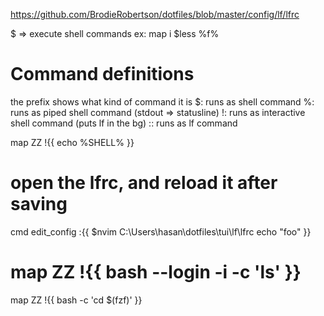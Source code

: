 https://github.com/BrodieRobertson/dotfiles/blob/master/config/lf/lfrc

$ => execute shell commands
  ex: map i $less %f%

# Command definitions
the prefix shows what kind of command it is
$: runs as shell command
%: runs as piped shell command (stdout => statusline)
!: runs as interactive shell command (puts lf in the bg)
:: runs as lf command

map ZZ !{{ echo %SHELL% }}

# open the lfrc, and reload it after saving
cmd edit_config :{{
  $nvim C:\\Users\\hasan\\dotfiles\\tui\\lf\\lfrc
  echo "foo"
}}

# map ZZ !{{ bash --login -i -c 'ls' }}
map ZZ !{{ bash -c 'cd $(fzf)' }}
